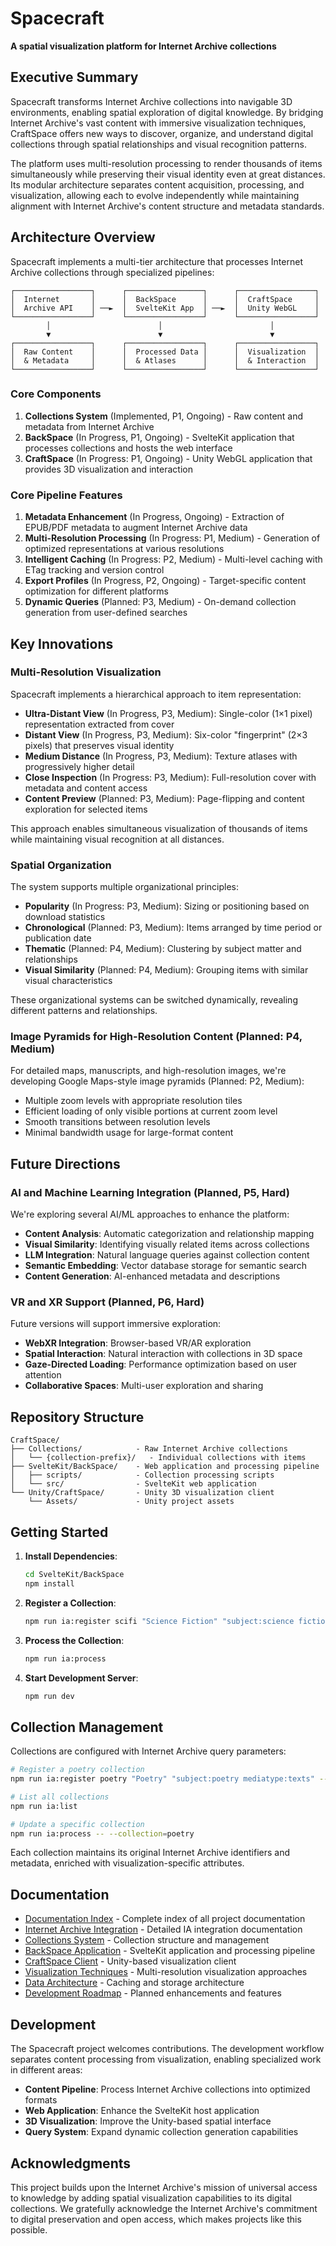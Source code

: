 # Spacecraft

**A spatial visualization platform for Internet Archive collections**

## Executive Summary

Spacecraft transforms Internet Archive collections into navigable 3D environments, enabling spatial exploration of digital knowledge. By bridging Internet Archive's vast content with immersive visualization techniques, CraftSpace offers new ways to discover, organize, and understand digital collections through spatial relationships and visual recognition patterns.

The platform uses multi-resolution processing to render thousands of items simultaneously while preserving their visual identity even at great distances. Its modular architecture separates content acquisition, processing, and visualization, allowing each to evolve independently while maintaining alignment with Internet Archive's content structure and metadata standards.

## Architecture Overview

Spacecraft implements a multi-tier architecture that processes Internet Archive collections through specialized pipelines:

```
┌─────────────────┐      ┌─────────────────┐      ┌─────────────────┐
│  Internet       │      │  BackSpace      │      │  CraftSpace     │
│  Archive API    │ ──►  │  SvelteKit App  │ ──►  │  Unity WebGL    │
└─────────────────┘      └─────────────────┘      └─────────────────┘
        │                        │                        │
        ▼                        ▼                        ▼
┌─────────────────┐      ┌─────────────────┐      ┌─────────────────┐
│  Raw Content    │      │  Processed Data │      │  Visualization  │
│  & Metadata     │      │  & Atlases      │      │  & Interaction  │
└─────────────────┘      └─────────────────┘      └─────────────────┘
```

### Core Components

1. **Collections System** (Implemented, P1, Ongoing) - Raw content and metadata from Internet Archive
2. **BackSpace** (In Progress, P1, Ongoing) - SvelteKit application that processes collections and hosts the web interface
3. **CraftSpace** (In Progress: P1, Ongoing) - Unity WebGL application that provides 3D visualization and interaction

### Core Pipeline Features

1. **Metadata Enhancement** (In Progress, Ongoing) - Extraction of EPUB/PDF metadata to augment Internet Archive data
2. **Multi-Resolution Processing** (In Progress: P1, Medium) - Generation of optimized representations at various resolutions
3. **Intelligent Caching** (In Progress: P2, Medium) - Multi-level caching with ETag tracking and version control
4. **Export Profiles** (In Progress, P2, Ongoing) - Target-specific content optimization for different platforms
5. **Dynamic Queries** (Planned: P3, Medium) - On-demand collection generation from user-defined searches

## Key Innovations

### Multi-Resolution Visualization

Spacecraft implements a hierarchical approach to item representation:

- **Ultra-Distant View** (In Progress, P3, Medium): Single-color (1×1 pixel) representation extracted from cover
- **Distant View** (In Progress, P3, Medium): Six-color "fingerprint" (2×3 pixels) that preserves visual identity
- **Medium Distance** (In Progress, P3, Medium): Texture atlases with progressively higher detail
- **Close Inspection** (In Progress: P3, Medium): Full-resolution cover with metadata and content access
- **Content Preview** (Planned: P3, Medium): Page-flipping and content exploration for selected items

This approach enables simultaneous visualization of thousands of items while maintaining visual recognition at all distances.

### Spatial Organization

The system supports multiple organizational principles:

- **Popularity** (In Progress: P3, Medium): Sizing or positioning based on download statistics
- **Chronological** (Planned: P3, Medium): Items arranged by time period or publication date
- **Thematic** (Planned: P4, Medium): Clustering by subject matter and relationships
- **Visual Similarity** (Planned: P4, Medium): Grouping items with similar visual characteristics

These organizational systems can be switched dynamically, revealing different patterns and relationships.

### Image Pyramids for High-Resolution Content (Planned: P4, Medium)

For detailed maps, manuscripts, and high-resolution images, we're developing Google Maps-style image pyramids (Planned: P2, Medium):

- Multiple zoom levels with appropriate resolution tiles
- Efficient loading of only visible portions at current zoom level
- Smooth transitions between resolution levels
- Minimal bandwidth usage for large-format content

## Future Directions

### AI and Machine Learning Integration (Planned, P5, Hard)

We're exploring several AI/ML approaches to enhance the platform:

- **Content Analysis**: Automatic categorization and relationship mapping
- **Visual Similarity**: Identifying visually related items across collections
- **LLM Integration**: Natural language queries against collection content
- **Semantic Embedding**: Vector database storage for semantic search
- **Content Generation**: AI-enhanced metadata and descriptions

### VR and XR Support (Planned, P6, Hard)

Future versions will support immersive exploration:

- **WebXR Integration**: Browser-based VR/AR exploration
- **Spatial Interaction**: Natural interaction with collections in 3D space
- **Gaze-Directed Loading**: Performance optimization based on user attention
- **Collaborative Spaces**: Multi-user exploration and sharing

## Repository Structure

```
CraftSpace/
├── Collections/            - Raw Internet Archive collections
│   └── {collection-prefix}/   - Individual collections with items
├── SvelteKit/BackSpace/    - Web application and processing pipeline
│   ├── scripts/            - Collection processing scripts
│   └── src/                - SvelteKit web application
└── Unity/CraftSpace/       - Unity 3D visualization client
    └── Assets/             - Unity project assets
```

## Getting Started

1. **Install Dependencies**:
   ```bash
   cd SvelteKit/BackSpace
   npm install
   ```

2. **Register a Collection**:
   ```bash
   npm run ia:register scifi "Science Fiction" "subject:science fiction" --include-in-unity
   ```

3. **Process the Collection**:
   ```bash
   npm run ia:process
   ```

4. **Start Development Server**:
   ```bash
   npm run dev
   ```

## Collection Management

Collections are configured with Internet Archive query parameters:

```bash
# Register a poetry collection
npm run ia:register poetry "Poetry" "subject:poetry mediatype:texts" --sort="downloads desc" --limit=200

# List all collections
npm run ia:list

# Update a specific collection
npm run ia:process -- --collection=poetry
```

Each collection maintains its original Internet Archive identifiers and metadata, enriched with visualization-specific attributes.

## Documentation

- [Documentation Index](README-DOC-INDEX.md) - Complete index of all project documentation
- [Internet Archive Integration](README-IA-INTEGRATION.md) - Detailed IA integration documentation
- [Collections System](Collections/README.md) - Collection structure and management
- [BackSpace Application](README-BACKSPACE.md) - SvelteKit application and processing pipeline
- [CraftSpace Client](README-CRAFTSPACE.md) - Unity-based visualization client
- [Visualization Techniques](README-VISUALIZATION.md) - Multi-resolution visualization approaches
- [Data Architecture](README-DATA-ARCHITECTURE.md) - Caching and storage architecture
- [Development Roadmap](README-TODO.md) - Planned enhancements and features

## Development

The Spacecraft project welcomes contributions. The development workflow separates content processing from visualization, enabling specialized work in different areas:

- **Content Pipeline**: Process Internet Archive collections into optimized formats
- **Web Application**: Enhance the SvelteKit host application
- **3D Visualization**: Improve the Unity-based spatial interface
- **Query System**: Expand dynamic collection generation capabilities

## Acknowledgments

This project builds upon the Internet Archive's mission of universal access to knowledge by adding spatial visualization capabilities to its digital collections. We gratefully acknowledge the Internet Archive's commitment to digital preservation and open access, which makes projects like this possible.
